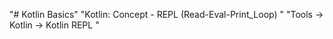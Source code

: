 "# Kotlin Basics" 
"Kotlin: Concept - REPL (Read-Eval-Print_Loop) " 
"Tools -> Kotlin -> Kotlin REPL " 



